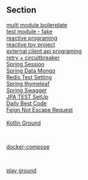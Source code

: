 
<h2> Section </h2>

[multi module boilerplate](https://github.com/albbloomer/back/tree/boilerplate) <br>
[test module - fake](https://github.com/albbloomer/back/tree/main/base-tapi) <br>
[reactive programing](https://github.com/albbloomer/back/tree/main/store-api/src/main/java/com/company/store/practiceandrefactoring/reactive) <br>
[reactive toy project](https://github.com/albbloomer/back/tree/main/memo-api) <br>
[external client api programing](https://github.com/albbloomer/back/tree/main/external-api/src/main/java/com/company/external) <br>
[retry + circuitbreaker](https://github.com/albbloomer/back/tree/main/external-api/src/main/java/com/company/external/controller) <br>
[Spring Session](https://github.com/albbloomer/back/blob/main/store-api/src/main/java/com/company/store/practiceandrefactoring/controller/SessionController.java) <br>
[Spring Data Mongo](https://github.com/albbloomer/back/tree/main/store-infrastructure/store-mongo/src/main/java/com/company/store/infrastructure/mongo) <br>
[Redis Test Setting](https://github.com/albbloomer/back/tree/main/store-infrastructure/store-redis/src/test/java/com/company/store) <br>
[Spring thymeleaf](https://github.com/albbloomer/back/tree/main/store-cms) <br>
[Spring Swagger](https://github.com/albbloomer/back/blob/main/external-api/src/main/java/com/company/external/config/SwaggerConfig.java) <br>
[JPA TEST SetUp](https://github.com/albbloomer/back/blob/main/store-infrastructure/store-jpa/src/test/java/com/company/store/infrastructure/jpa/repository/book/BookRepositoryTest.java) <br>
[Daily Best Code](https://github.com/albbloomer/back/blob/main/store-api/src/main/java/com/company/store/book/service/DailyCode.java) <br>
[Feign Not Escape Request](https://github.com/albbloomer/back/commit/38dc7ac8d2232e24ff358a3a5088cb1b2d011973) <br>
<br>
[Kotlin Ground](https://github.com/albbloomer/back/commit/38dc7ac8d2232e24ff358a3a5088cb1b2d011973) <br>

<br>

[docker-compose](https://github.com/albbloomer/back/tree/main/dockercompose) <br>

<br>

[play ground](https://github.com/albbloomer/back/blob/main/store-api/src/main/java/com/company/store/practiceandrefactoring/controller) <br>
